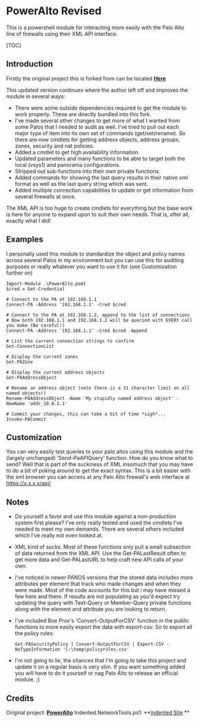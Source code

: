 # PowerAlto Revised

This is a powershell module for interacting more easily with the Palo Alto line of firewalls using their XML API interface.

[TOC]

## Introduction
Firstly the original project this is forked from can be located **[Here](http://brianaddicks.github.com/poweralto)**

This updated version continues where the author left off and improves the module in several ways:
- There were some outside dependencies required to get the module to work properly. These are directly bundled into this fork.
- I've made several other changes to get more of what I wanted from some Palos that I needed to audit as well. I've tried to pull out each major type of item into its own set of commands (get/set/rename). So there are now cmdlets for getting address objects, address groups, zones, security and nat policies.
- Added a cmdlet to get high availability information.
- Updated parameters and many functions to be able to target both the local (vsys1) and panorama configurations.
- Stripped out sub-functions into their own private functions.
- Added commands for showing the last query results in their native xml format as well as the last query string which was sent.
- Added multiple connection capabilities to update or get information from several firewalls at once.

The XML API is too huge to create cmdlets for everything but the base work is here for anyone to expand upon to suit their own needs. That is, after all, exactly what I did!

## Examples
I personally used this module to standardize the object and policy names across several Palos in my environment but you can use this for auditing purposes or really whatever you want to use it for (see Customization further on)

```
Import-Module .\PowerAlto.psm1
$cred = Get-Credential

# Connect to the PA at 192.168.1.1
Connect-PA -Address '192.168.1.1' -Cred $cred

# Connect to the PA at 192.168.1.2, append to the list of connections
# Now both 192.168.1.1 and 192.168.1.2 will be queried with EVERY call you make (Be careful!)
Connect-PA -Address '192.168.1.1' -Cred $cred -Append

# List the current connection strings to confirm
Get-ConnectionList

# Display the current zones
Get-PAZone

# Display the current address objects
Get-PAAddressObject

# Rename an address object (note there is a 31 character limit on all named objects!)
Rename-PAAddressObject -Name 'My stupidly named address object' -NewName 'addr_10.0.1.1'

# Commit your changes, this can take a bit of time *sigh*...
Invoke-PACommit
```

## Customization
You can very easily test queries to your palo altos using this module and the (largely unchanged) 'Send-PaAPIQuery' function. How do you know what to send? Well that is part of the suckiness of XML insomuch that you may have to do a bit of poking around to get the exact syntax. This is a bit easier with the xml browser you can access at any Palo Alto firewall's web interface at https://x.x.x.x/api/

## Notes
- Do yourself a favor and use this module against a non-production system first please? I've only really tested and used the cmdlets I've needed to meet my own demands. There are several others included which I've really not even looked at.
- XML kind of sucks. Most of these functions only pull a small subsection of data returned from the XML API. Use the Get-PALastResult often to get more data and Get-PALastURL to help craft new API calls of your own.
- I've noticed in newer PANOS versions that the stored data includes more attributes per element that track who made changes and when they were made. Most of the code accounts for this but i may have missed a few here and there. If results are not populating as you'd expect try updating the query with Text-Query or Member-Query private functions along with the element and attribute you are looking to return.
- I've included Boe Prox's 'Convert-OutputForCSV' function in the public functions to more easily export the data with export-csv. So to export all the policy rules:

    `Get-PASecurityPolicy | Convert-OutputForCSV | Export-CSV -NoTypeInformation 'C:\temp\policyrules.csv'`

- I'm not going to lie, the chances that I'm going to take this project and update it on a regular basis is very slim. If you want something added you will have to do it yourself or nag Palo Alto to release an official module. ;)

## Credits
Original project: **[PowerAlto](http://brianaddicks.github.com/poweralto)**
Indented.NetworkTools.ps1: **[Indented Site](http://www.indented.co.uk) **




